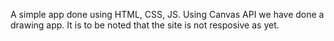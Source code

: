 A simple app done using HTML, CSS, JS. Using Canvas API we have done a drawing app. It is to be noted that the site is not resposive as yet.
